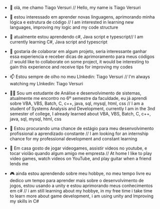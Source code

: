 - 👋 olá, me chamo Tiago Versuri //  Hello, my name is Tiago Versuri
     
- 👀 estou interessado em aprender novas linguagens, aprimorando minha lógica e estrutura de código
    // I am interested in learning new languages, improving my logic and my code structure
     
- 🌱  atualmente estou aprendendo c#, Java script e typescript//  I am currently learning C#, Java script and typescript 
       
      
- 💞️ gostaria de colaborar em algum projeto, seria interessante ganhar essa experiencia e receber dicas de aprimoramento para meus códigos
     //  would like to collaborate on some project, it would be interesting to gain this experience and receive tips for improving my codes
      
- 📫 Estou sempre de olho no meu LInkedin: Tiago Versuri // I'm always watching my LInkedin: Tiago Versuri

- 🧑🏻 Sou um estudante de Análise e desenvolvimento de sistemas, atualmente me encontro no 6º semestre da faculdade, eu já aprendi sobre VBA, VBS, Batch, C, c++, java,   sql, mysql, html, css
  // I am a student of Systems Analysis and Development, currently I am in the 3nd semester of college, I already learned about VBA, VBS, Batch, C, c++, java, sql,
  mysql, html, css
  
- 💼 Estou procurando uma chance de estágio para meu desenvolvimento profissional a aprendizado constante // I am looking for an internship chance for my professional development and constant learning
      
- 🏢 Em casa gosto de jogar videogames, assistir videos no youtube, e tocar violão quando algum amigo me empresta //  At home I like to play video games, watch videos on YouTube, and play guitar when a friend lends me 
    
- 🎮  ainda estou aprendendo sobre meu hobbye, no meu tempo livre eu dedico um tempo para aprender mais sobre o desenvolvimento de jogos, estou usando a unity e estou
aprimorando meus conhecimentos em c# // i am still learning about my hobbye, in my free time i take time to learn more about game development, i am using unity and 
Improving my skills in C#
<!---
trocajhinlho/trocajhinlho is a ✨ special ✨ repository because its `README.md` (this file) appears on your GitHub profile.
You can click the Preview link to take a look at your changes.
--->
